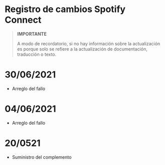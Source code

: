 # Registro de cambios Spotify Connect

>**IMPORTANTE**
>
>A modo de recordatorio, si no hay información sobre la actualización es porque solo se refiere a la actualización de documentación, traducción o texto.

# 30/06/2021

- Arreglo del fallo

# 04/06/2021

- Arreglo del fallo

# 20/0521

- Suministro del complemento
